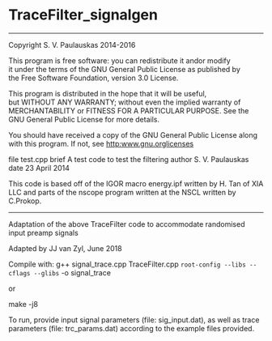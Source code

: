 # TraceFilter_signalgen

 ---------------------------------------------------------------------- 
 Copyright S. V. Paulauskas 2014-2016                                   
                                                                          
 This program is free software: you can redistribute it andor modify  
 it under the terms of the GNU General Public License as published by  
 the Free Software Foundation, version 3.0 License.                    
                                                                          
 This program is distributed in the hope that it will be useful,       
 but WITHOUT ANY WARRANTY; without even the implied warranty of        
 MERCHANTABILITY or FITNESS FOR A PARTICULAR PURPOSE.  See the         
 GNU General Public License for more details.                          
                                                                          
 You should have received a copy of the GNU General Public License
 along with this program. If not, see <http:www.gnu.orglicenses>
 
 file test.cpp
 brief A test code to test the filtering
 author S. V. Paulauskas
 date 23 April 2014
 
 This code is based off of the IGOR macro energy.ipf
 written by H. Tan of XIA LLC and parts of the nscope
 program written at the NSCL written by C.Prokop.
 
 ---------------------------------------------------------------------- 
 Adaptation of the above TraceFilter code to accommodate randomised input preamp signals
 
 Adapted by JJ van Zyl, June 2018
 
 Compile with:
 g++ signal_trace.cpp TraceFilter.cpp `root-config --libs --cflags --glibs` -o signal_trace
 
 or
 
 make -j8
 
 To run, provide input signal parameters (file: sig_input.dat), as well as trace parameters  (file: trc_params.dat) according to the example files provided.
